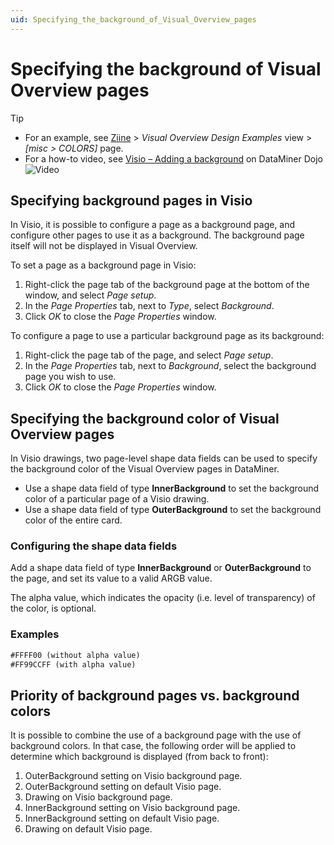 ```yaml
---
uid: Specifying_the_background_of_Visual_Overview_pages
---
```


# Specifying the background of Visual Overview pages

> [!TIP]
>
> - For an example, see [Ziine](xref:ZiineDemoSystem) > *Visual Overview Design Examples* view > *[misc > COLORS]* page.
> - For a how-to video, see [Visio – Adding a background](https://community.dataminer.services/video/visio-adding-a-background/) on DataMiner Dojo ![Video](~/user-guide/images/video_Duo.png)

## Specifying background pages in Visio

In Visio, it is possible to configure a page as a background page, and configure other pages to use it as a background. The background page itself will not be displayed in Visual Overview.

To set a page as a background page in Visio:

1. Right-click the page tab of the background page at the bottom of the window, and select *Page setup*.
1. In the *Page Properties* tab, next to *Type*, select *Background*.
1. Click *OK* to close the *Page Properties* window.

To configure a page to use a particular background page as its background:

1. Right-click the page tab of the page, and select *Page setup*.
1. In the *Page Properties* tab, next to *Background*, select the background page you wish to use.
1. Click *OK* to close the *Page Properties* window.

## Specifying the background color of Visual Overview pages

In Visio drawings, two page-level shape data fields can be used to specify the background color of the Visual Overview pages in DataMiner.

- Use a shape data field of type **InnerBackground** to set the background color of a particular page of a Visio drawing.
- Use a shape data field of type **OuterBackground** to set the background color of the entire card.

### Configuring the shape data fields

Add a shape data field of type **InnerBackground** or **OuterBackground** to the page, and set its value to a valid ARGB value.

The alpha value, which indicates the opacity (i.e. level of transparency) of the color, is optional.

### Examples

```txt
#FFFF00 (without alpha value)
#FF99CCFF (with alpha value)
```

## Priority of background pages vs. background colors

It is possible to combine the use of a background page with the use of background colors. In that case, the following order will be applied to determine which background is displayed (from back to front):

1. OuterBackground setting on Visio background page.
1. OuterBackground setting on default Visio page.
1. Drawing on Visio background page.
1. InnerBackground setting on Visio background page.
1. InnerBackground setting on default Visio page.
1. Drawing on default Visio page.
